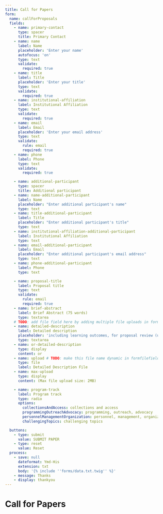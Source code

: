 ```yaml
---
title: Call for Papers
form:
  name: callForProposals
  fields:
    - name: primary-contact
      type: spacer
      title: Primary Contact
    - name: name
      label: Name
      placeholder: 'Enter your name'
      autofocus: 'on'
      type: text
      validate:
        required: true
    - name: title
      label: Title
      placeholder: 'Enter your title'
      type: text
      validate:
        required: true
    - name: institutional-affiliation
      label: Institutional Affiliation
      type: text
      validate:
        required: true
    - name: email
      label: Email
      placeholder: 'Enter your email address'
      type: text
      validate:
        rule: email
        required: true
    - name: phone
      label: Phone
      type: text
      validate:
        required: true

    - name: additional-participant
      type: spacer
      title: Additional participant
    - name: name-additional-participant
      label: Name
      placeholder: "Enter additional participant's name"
      type: text
    - name: title-additional-participant
      label: Title
      placeholder: "Enter additional participant's title"
      type: text
    - name: institutional-affiliation-additional-participant
      label: Institutional Affiliation
      type: text
    - name: email-additional-participant
      label: Email
      placeholder: "Enter additional participant's email address"
      type: text
    - name: phone-additional-participant
      label: Phone
      type: text

    - name: proposal-title
      label: Proposal title
      type: text
      validate:
        rule: email
        required: true
    - name: brief-abstract
      label: Brief Abstract (75 words)
      type: textarea
    # TODO: add file field here by adding multiple file uploads in formfilefield
    - name: detailed-description
      label: Detailed description
      placeholder: 'including learning outcomes, for proposal review (up to 250 words)'
      type: textarea
    - name: or-detailed-description
      type: display
      content: or
    - name: upload # TODO: make this file name dynamic in formfilefield
      type: file
      label: Detailed Description File
    - name: max-upload
      type: display
      content: (Max file upload size: 2MB)

    - name: program-track
      label: Program track
      type: radio
      options:
        collectionsAndAccess: collections and access
        programmingOutreachAdvocacy: programming, outreach, advocacy
        personnelManagementOrganization: personnel, management, organization
        challengingTopics: challenging topics

  buttons:
    - type: submit
      value: SUBMIT PAPER
    - type: reset
      value: Reset
  process:
    - save: null
      dateformat: Ymd-His
      extension: txt
      body: '{% include ''forms/data.txt.twig'' %}'
    - message: Thanks
    - display: thankyou
---
```


# Call for Papers